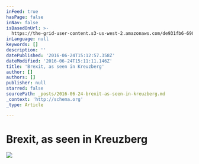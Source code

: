 ```yaml
---
inFeed: true
hasPage: false
inNav: false
isBasedOnUrl: >-
  https://the-grid-user-content.s3-us-west-2.amazonaws.com/de931fb6-6903-4b84-81fa-0a1b83ea2fac.jpg
inLanguage: null
keywords: []
description: ''
datePublished: '2016-06-24T15:12:57.358Z'
dateModified: '2016-06-24T15:11:11.146Z'
title: 'Brexit, as seen in Kreuzberg'
author: []
authors: []
publisher: null
starred: false
sourcePath: _posts/2016-06-24-brexit-as-seen-in-kreuzberg.md
_context: 'http://schema.org'
_type: Article

---
```

# Brexit, as seen in Kreuzberg
![](https://the-grid-user-content.s3-us-west-2.amazonaws.com/de931fb6-6903-4b84-81fa-0a1b83ea2fac.jpg)